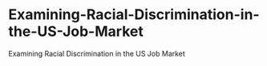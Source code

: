 # Examining-Racial-Discrimination-in-the-US-Job-Market
Examining Racial Discrimination in the US Job Market
